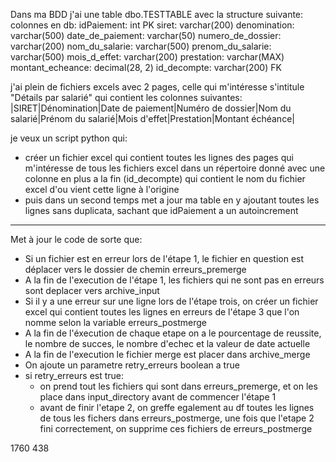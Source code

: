 Dans ma BDD j'ai une table dbo.TESTTABLE avec la structure suivante:
colonnes en db:
idPaiement: int PK
siret: varchar(200)
denomination: varchar(500)
date_de_paiement: varchar(50)
numero_de_dossier: varchar(200)
nom_du_salarie: varchar(500)
prenom_du_salarie: varchar(500)
mois_d_effet: varchar(200)
prestation: varchar(MAX)
montant_echeance: decimal(28, 2)
id_decompte: varchar(200) FK

j'ai plein de fichiers excels avec 2 pages, celle qui m'intéresse s'intitule "Détails par salarié" qui contient les colonnes suivantes: 
|SIRET|Dénomination|Date de paiement|Numéro de dossier|Nom du salarié|Prénom du salarié|Mois d'effet|Prestation|Montant échéance|

je veux un script python qui:
- créer un fichier excel qui contient toutes les lignes des pages qui m'intéresse de tous les fichiers excel dans un répertoire donné avec une colonne en plus a la fin (id_decompte) qui contient le nom du fichier excel d'ou vient cette ligne à l'origine
- puis dans un second temps met a jour ma table en y ajoutant toutes les lignes sans duplicata, sachant que idPaiement a un autoincrement

---

Met à jour le code de sorte que:
- Si un fichier est en erreur lors de l'étape 1, le fichier en question est déplacer vers le dossier de chemin erreurs_premerge
- A la fin de l'execution de l'étape 1, les fichiers qui ne sont pas en erreurs sont deplacer vers archive_input
- Si il y a une erreur sur une ligne lors de l'étape trois, on créer un fichier excel qui contient toutes les lignes en erreurs de l'étape 3 que l'on nomme selon la variable erreurs_postmerge
- A la fin de l'éxecution de chaque etape on a le pourcentage de reussite, le nombre de succes, le nombre d'echec et la valeur de date actuelle
- A la fin de l'execution le fichier merge est placer dans archive_merge
- On ajoute un parametre retry_erreurs boolean a true
- si retry_erreurs est true:
	- on prend tout les fichiers qui sont dans erreurs_premerge, et on les place dans input_directory avant de commencer l'étape 1
	- avant de finir l'etape 2, on greffe egalement au df toutes les lignes de tous les fichers dans erreurs_postmerge, une fois que l'etape 2 fini correctement, on supprime ces fichiers de erreurs_postmerge

1760
438